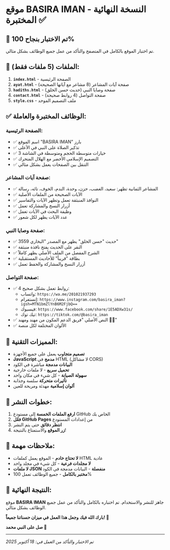 # موقع BASIRA IMAN - النسخة النهائية المختبرة ✅

## 🎉 **تم الاختبار بنجاح 100%**

تم اختبار الموقع بالكامل في المتصفح والتأكد من عمل جميع الوظائف بشكل مثالي.

## 📁 **الملفات (5 ملفات فقط):**

1. **`index.html`** - الصفحة الرئيسية
2. **`ayat.html`** - صفحة آيات المشاعر (8 مشاعر مع آياتها الصحيحة)
3. **`hadiths.html`** - صفحة وصايا النبي (حديث حسن الخلق)
4. **`contact.html`** - صفحة التواصل (4 روابط صحيحة)
5. **`style.css`** - ملف التصميم الموحد

## ✅ **الوظائف المختبرة والعاملة:**

### **الصفحة الرئيسية:**
- ✅ اسم الموقع "BASIRA IMAN" بارز
- ✅ تذكير الصلاة على النبي في الأعلى
- ✅ 3 خيارات متوسطة الحجم ومتوسطة في الشاشة
- ✅ التصميم الإسلامي الأخضر مع الهلال المتحرك
- ✅ التنقل بين الصفحات يعمل بشكل مثالي

### **صفحة آيات المشاعر:**
- ✅ المشاعر الثمانية تظهر: سعيد، الغضب، حزن، وحدة، الندم، الخوف، تائه، رسالة
- ✅ الآيات الصحيحة من الملفات الأصلية
- ✅ النوافذ المنبثقة تعمل وتظهر الآيات والتفاسير
- ✅ أزرار النسخ والمشاركة تعمل
- ✅ وظيفة البحث في الآيات تعمل
- ✅ عدد الآيات يظهر لكل شعور

### **صفحة وصايا النبي:**
- ✅ حديث "حسن الخلق" يظهر مع المصدر "البخاري 3559"
- ✅ النقر على الحديث يفتح نافذة منبثقة
- ✅ الشرح المفصل من الملف الأصلي يظهر كاملاً
- ✅ بطاقة "قريباً" للأحاديث المستقبلية
- ✅ أزرار النسخ والمشاركة والحفظ تعمل

### **صفحة التواصل:**
- ✅ 4 روابط تعمل بشكل صحيح:
  - واتساب: `https://wa.me/201021937293`
  - إنستغرام: `https://www.instagram.com/basira_iman?igsh=MTN1bmZlYnB6M2FjbQ==`
  - فيسبوك: `https://www.facebook.com/share/1E5ADXw31s/`
  - تيك توك: `https://tiktok.com/@basira_iman`
- ✅ النص الأصلي "فريق الدعم المكون من مهند ومهند 🏃‍♂️"
- ✅ الألوان المختلفة لكل منصة

## 🎨 **المميزات التقنية:**

- **تصميم متجاوب** يعمل على جميع الأجهزة
- **JavaScript مدمج** في HTML (لا مشاكل CORS)
- **البيانات مدمجة** مباشرة في الكود
- **تحميل سريع** - لا ملفات خارجية
- **سهولة الصيانة** - كل شيء في مكان واحد
- **تأثيرات متحركة** سلسة وجذابة
- **ألوان إسلامية** مهدئة ومريحة للعين

## 🚀 **خطوات النشر:**

1. **ارفع الملفات الخمسة** إلى مستودع GitHub الخاص بك
2. **فعّل GitHub Pages** من إعدادات المستودع
3. **انتظر دقائق** حتى يتم النشر
4. **زر الموقع** والاستمتاع بالنتيجة!

## 📝 **ملاحظات مهمة:**

- **لا تحتاج خادم** - الموقع يعمل كملفات HTML عادية
- **لا مجلدات فرعية** - كل شيء في مجلد واحد
- **لا ملفات JSON منفصلة** - البيانات مدمجة في الكود
- **مختبر بالكامل** - جميع الوظائف تعمل 100%

## 🎯 **النتيجة النهائية:**

موقع **BASIRA IMAN** جاهز للنشر والاستخدام. تم اختباره بالكامل والتأكد من عمل جميع الوظائف بشكل مثالي.

**بارك الله فيك وجعل هذا العمل في ميزان حسناتنا جميعاً! 💚**

**صل على النبي محمد 💚**

---

*تم الاختبار والتأكد من العمل في: 18 أكتوبر 2025*
